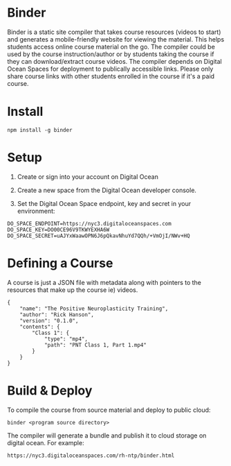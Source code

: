 # Binder

Binder is a static site compiler that takes course resources (videos to start) and generates a mobile-friendly website for viewing the material. This helps students access online course material on the go. The compiler could be used by the course instruction/author or by students taking the course if they can download/extract course videos. The compiler depends on Digital Ocean Spaces for deployment to publically accessible links. Please only share course links with other students enrolled in the course if it's a paid course.

# Install

```
npm install -g binder
```

# Setup

1. Create or sign into your account on Digital Ocean

2. Create a new space from the Digital Ocean developer console.

3. Set the Digital Ocean Space endpoint, key and secret in your environment:

```
DO_SPACE_ENDPOINT=https://nyc3.digitaloceanspaces.com
DO_SPACE_KEY=DO00CE96V9TKWYEXHA6W
DO_SPACE_SECRET=uAJYxWaawOPN6J6pQkavNhuYd7QQh/+VmOjI/NWv+HQ
```

# Defining a Course

A course is just a JSON file with metadata along with pointers to the resources that make up the course ie) videos.

```
{ 
    "name": "The Positive Neuroplasticity Training",
    "author": "Rick Hanson",
    "version": "0.1.0",
    "contents": { 
        "Class 1": { 
            "type": "mp4",
            "path": "PNT Class 1, Part 1.mp4"
        }
    }
}
```

# Build & Deploy

To compile the course from source material and deploy to public cloud: 

```
binder <program source directory>
```

The compiler will generate a bundle and publish it to cloud storage on digital ocean. For example: 

```
https://nyc3.digitaloceanspaces.com/rh-ntp/binder.html
```
